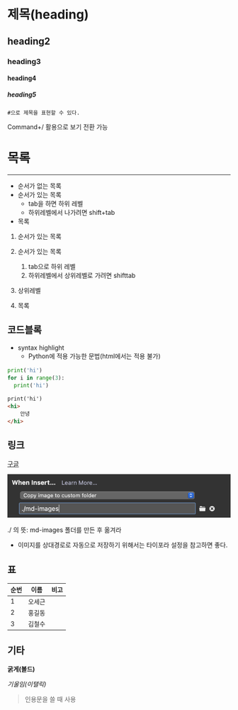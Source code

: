 

# 제목(heading)

## heading2

### heading3

#### heading4

##### heading5

`#으로 제목을 표현할 수 있다.`

Command+/ 활용으로 보기 전환 가능



# 목록

---

- 순서가 없는 목록
- 순서가 있는 목록
  - tab을 하면 하위 레벨
  - 하위레벨에서 나가려면 shift+tab
- 목록

1. 순서가 있는 목록
2. 순서가 있는 목록
   1. tab으로 하위 레벨
   2. 하위레벨에서 상위레벨로 가려면 shifttab
3. 상위레벨

1. 목록



## 코드블록

- syntax highlight
  - Python에 적용 가능한 문법(html에서는 적용 불가)

```python
print('hi')
for i in range(3):
  print('hi')
```

```html
print('hi')
<hi>
	안녕
</hi>
```

## 링크

[구글](google.com)



![image-20201222140614779](md-images/image-20201222140614779.png)

./ 의 뜻: md-images 폴더를 만든 후 옮겨라

- 이미지를 상대경로로 자동으로 저장하기 위해서는 타이포라 설정을 참고하면 좋다.

## 표

| 순번 | 이름   | 비고 |
| ---- | ------ | ---- |
| 1    | 오세근 |      |
| 2    | 홍길동 |      |
| 3    | 김철수 |      |



## 기타

**굵게(볼드)**

*기울임(이탤릭)*

> 인용문을 쓸 때 사용

